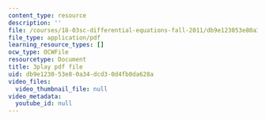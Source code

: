 ```yaml
---
content_type: resource
description: ''
file: /courses/18-03sc-differential-equations-fall-2011/db9e123053e80a34dcd30d4fb0da628a_vP-oRQqmeg4.pdf
file_type: application/pdf
learning_resource_types: []
ocw_type: OCWFile
resourcetype: Document
title: 3play pdf file
uid: db9e1230-53e8-0a34-dcd3-0d4fb0da628a
video_files:
  video_thumbnail_file: null
video_metadata:
  youtube_id: null
---
```

